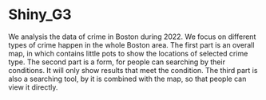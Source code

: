 # Shiny_G3
 
We analysis the data of crime in Boston during 2022. We focus on different types of crime happen in the whole Boston area. 
The first part is an overall map, in which contains little pots to show the locations of selected crime type. 
The second part is a form, for people can searching by their conditions. It will only show results that meet the condition. 
The third part is also a searching tool, by it is combined with the map, so that people can view it directly. 
